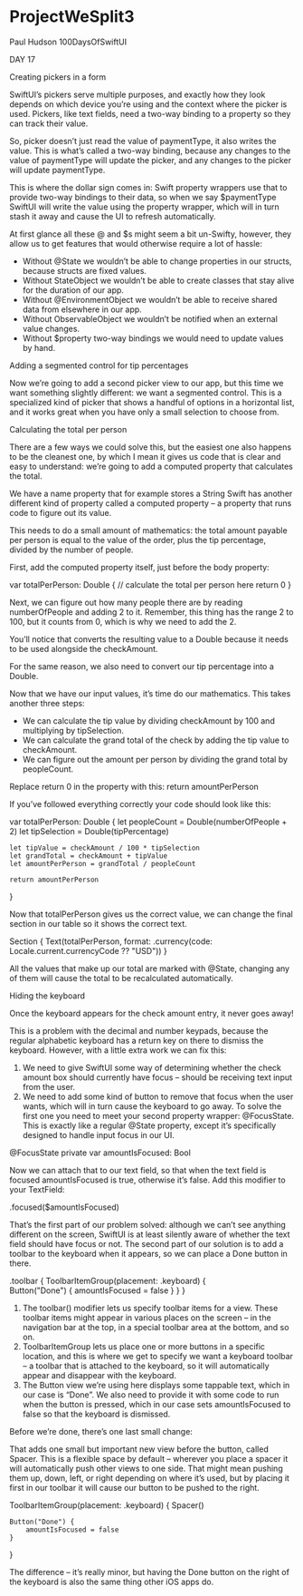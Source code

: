 # ProjectWeSplit3
Paul Hudson 100DaysOfSwiftUI


DAY 17

Creating pickers in a form


SwiftUI’s pickers serve multiple purposes, and exactly how they look depends on which device you’re using and the context where the picker is used.
Pickers, like text fields, need a two-way binding to a property so they can track their value.

So, picker doesn’t just read the value of paymentType, it also writes the value. This is what’s called a two-way binding, because any changes to the value of paymentType will update the picker, and any changes to the picker will update paymentType.

This is where the dollar sign comes in: Swift property wrappers use that to provide two-way bindings to their data, so when we say $paymentType SwiftUI will write the value using the property wrapper, which will in turn stash it away and cause the UI to refresh automatically.

At first glance all these @ and $s might seem a bit un-Swifty, however, they allow us to get features that would otherwise require a lot of hassle:

* Without @State we wouldn’t be able to change properties in our structs, because structs are fixed values.
* Without StateObject we wouldn’t be able to create classes that stay alive for the duration of our app.
* Without @EnvironmentObject we wouldn’t be able to receive shared data from elsewhere in our app.
* Without ObservableObject we wouldn’t be notified when an external value changes.
* Without $property two-way bindings we would need to update values by hand.


Adding a segmented control for tip percentages

Now we’re going to add a second picker view to our app, but this time we want something slightly different: we want a segmented control. This is a specialized kind of picker that shows a handful of options in a horizontal list, and it works great when you have only a small selection to choose from.


Calculating the total per person

There are a few ways we could solve this, but the easiest one also happens to be the cleanest one, by which I mean it gives us code that is clear and easy to understand: we’re going to add a computed property that calculates the total. 

We have a name property that for example stores a String
Swift has another different kind of property called a computed property – a property that runs code to figure out its value.

This needs to do a small amount of mathematics: the total amount payable per person is equal to the value of the order, plus the tip percentage, divided by the number of people. 

First, add the computed property itself, just before the body property: 

var totalPerPerson: Double {
    // calculate the total per person here
    return 0
} 

Next, we can figure out how many people there are by reading numberOfPeople and adding 2 to it. Remember, this thing has the range 2 to 100, but it counts from 0, which is why we need to add the 2.

You’ll notice that converts the resulting value to a Double because it needs to be used alongside the checkAmount. 

For the same reason, we also need to convert our tip percentage into a Double.

Now that we have our input values, it’s time do our mathematics. This takes another three steps:
* We can calculate the tip value by dividing checkAmount by 100 and multiplying by tipSelection.
* We can calculate the grand total of the check by adding the tip value to checkAmount.
* We can figure out the amount per person by dividing the grand total by peopleCount.


Replace return 0 in the property with this: return amountPerPerson 

If you’ve followed everything correctly your code should look like this: 

var totalPerPerson: Double {
    let peopleCount = Double(numberOfPeople + 2)
    let tipSelection = Double(tipPercentage)

    let tipValue = checkAmount / 100 * tipSelection
    let grandTotal = checkAmount + tipValue
    let amountPerPerson = grandTotal / peopleCount

    return amountPerPerson
} 


Now that totalPerPerson gives us the correct value, we can change the final section in our table so it shows the correct text. 

Section {
    Text(totalPerPerson, format: .currency(code: Locale.current.currencyCode ?? "USD"))
} 


All the values that make up our total are marked with @State, changing any of them will cause the total to be recalculated automatically.


Hiding the keyboard


Once the keyboard appears for the check amount entry, it never goes away!

This is a problem with the decimal and number keypads, because the regular alphabetic keyboard has a return key on there to dismiss the keyboard. However, with a little extra work we can fix this:
1. We need to give SwiftUI some way of determining whether the check amount box should currently have focus – should be receiving text input from the user.
2. We need to add some kind of button to remove that focus when the user wants, which will in turn cause the keyboard to go away.
To solve the first one you need to meet your second property wrapper: @FocusState. This is exactly like a regular @State property, except it’s specifically designed to handle input focus in our UI. 

@FocusState private var amountIsFocused: Bool

Now we can attach that to our text field, so that when the text field is focused amountIsFocused is true, otherwise it’s false. Add this modifier to your TextField:

.focused($amountIsFocused)

That’s the first part of our problem solved: although we can’t see anything different on the screen, SwiftUI is at least silently aware of whether the text field should have focus or not.
The second part of our solution is to add a toolbar to the keyboard when it appears, so we can place a Done button in there.

.toolbar {
    ToolbarItemGroup(placement: .keyboard) {           
        Button("Done") {
            amountIsFocused = false
        }
    }
}


1. The toolbar() modifier lets us specify toolbar items for a view. These toolbar items might appear in various places on the screen – in the navigation bar at the top, in a special toolbar area at the bottom, and so on.
2. ToolbarItemGroup lets us place one or more buttons in a specific location, and this is where we get to specify we want a keyboard toolbar – a toolbar that is attached to the keyboard, so it will automatically appear and disappear with the keyboard.
3. The Button view we’re using here displays some tappable text, which in our case is “Done”. We also need to provide it with some code to run when the button is pressed, which in our case sets amountIsFocused to false so that the keyboard is dismissed.


Before we’re done, there’s one last small change: 

That adds one small but important new view before the button, called Spacer. This is a flexible space by default – wherever you place a spacer it will automatically push other views to one side. That might mean pushing them up, down, left, or right depending on where it’s used, but by placing it first in our toolbar it will cause our button to be pushed to the right.

ToolbarItemGroup(placement: .keyboard) {
    Spacer()

    Button("Done") {
        amountIsFocused = false
    }
}


The difference – it’s really minor, but having the Done button on the right of the keyboard is also the same thing other iOS apps do.

